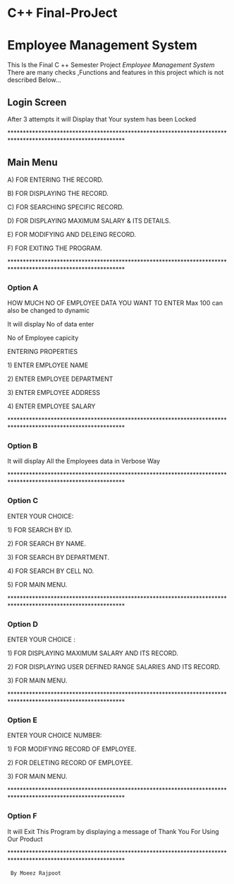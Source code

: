 # C++ Final-ProJect
# Employee Management System
 This Is the Final C ++ Semester Project *Employee Management System* 
 There are many checks ,Functions and features in this project which is not described Below...
 
 <h2> Login Screen </h2>
 <p> After 3 attempts it will Display that Your system has been Locked <p>
 <p>*************************************************************************************************************<p>	
 <h2> Main Menu </h2>
 <p>  A) FOR ENTERING THE RECORD.  <p>
 <p>  B) FOR DISPLAYING THE RECORD.  <p>
 <p>  C) FOR SEARCHING SPECIFIC RECORD. <p>
 <p>  D) FOR DISPLAYING MAXIMUM SALARY & ITS DETAILS. <p>
 <p>  E) FOR MODIFYING AND DELEING RECORD.  <p>
 <p>  F) FOR EXITING THE PROGRAM.  <p>
 <p>*************************************************************************************************************<p>	 
	 <h3> Option A </h3>
		 <p> HOW MUCH NO OF EMPLOYEE DATA YOU WANT TO ENTER Max 100 can also be changed to dynamic <p>
	         <p> It will display No of data enter </p>
		 <p> No of Employee capicity </p>
		 <p> ENTERING PROPERTIES </p>
		 <p> 1) ENTER EMPLOYEE NAME </p>
		 <p> 2) ENTER EMPLOYEE DEPARTMENT </p>
		 <p> 3) ENTER EMPLOYEE ADDRESS	</p>
		 <p> 4) ENTER EMPLOYEE SALARY </p>
		
<p> ************************************************************************************************************* <p>			 
	 <h3> Option B </h3>
	         <p> It will display All the Employees data in Verbose Way <p>
<p> ************************************************************************************************************* <p>
	 <h3> Option C </h3>
	         <p> ENTER YOUR CHOICE: <p>
	         <p> 1) FOR SEARCH BY ID.<p>
		 <p> 2) FOR SEARCH BY NAME.<p>
		 <p> 3) FOR SEARCH BY DEPARTMENT.<p>
		 <p> 4) FOR SEARCH BY CELL NO. <p>
		 <p> 5) FOR MAIN MENU.<p>
<p>*************************************************************************************************************<p>
         <h3> Option D </h3>
	 <p> ENTER YOUR CHOICE : <p>
	 <p> 1) FOR DISPLAYING MAXIMUM SALARY AND ITS RECORD. <p>
	 <p> 2) FOR DISPLAYING USER DEFINED RANGE SALARIES AND ITS RECORD. <p>
	 <p> 3) FOR MAIN MENU. <p>
<p>*************************************************************************************************************<p>	
	 <h3> Option E </h3>
	 <p> ENTER YOUR CHOICE NUMBER: </p>
	 <p> 1) FOR MODIFYING RECORD OF EMPLOYEE. <p>
	 <p> 2) FOR DELETING RECORD OF EMPLOYEE. <p>
	 <p> 3) FOR MAIN MENU.<p>
<p>*************************************************************************************************************<p>
	 <h3> Option F </h3>
	 <p> It will Exit This Program by displaying a message of Thank You For Using Our Product <p>

<p>*************************************************************************************************************<p>
	
	 By Moeez Rajpoot
	
	
		 
		 
		 
			 
	 
	 

 
 
      
      
